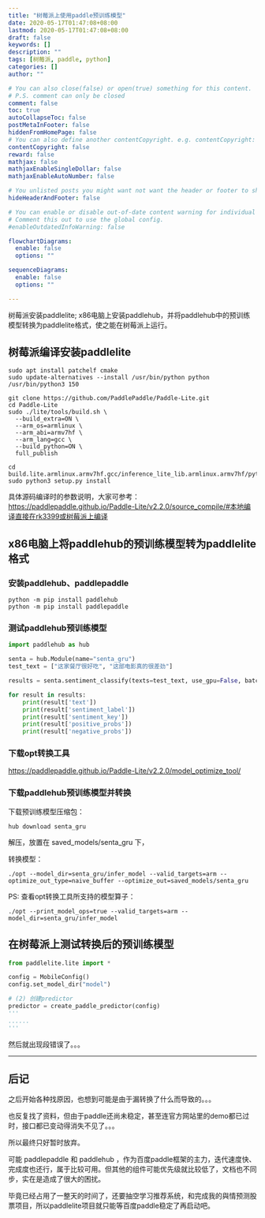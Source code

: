```yaml
---
title: "树莓派上使用paddle预训练模型"
date: 2020-05-17T01:47:08+08:00
lastmod: 2020-05-17T01:47:08+08:00
draft: false
keywords: []
description: ""
tags: [树莓派, paddle, python]
categories: []
author: ""

# You can also close(false) or open(true) something for this content.
# P.S. comment can only be closed
comment: false
toc: true
autoCollapseToc: false
postMetaInFooter: false
hiddenFromHomePage: false
# You can also define another contentCopyright. e.g. contentCopyright: "This is another copyright."
contentCopyright: false
reward: false
mathjax: false
mathjaxEnableSingleDollar: false
mathjaxEnableAutoNumber: false

# You unlisted posts you might want not want the header or footer to show
hideHeaderAndFooter: false

# You can enable or disable out-of-date content warning for individual post.
# Comment this out to use the global config.
#enableOutdatedInfoWarning: false

flowchartDiagrams:
  enable: false
  options: ""

sequenceDiagrams: 
  enable: false
  options: ""

---
```


树莓派安装paddlelite;
x86电脑上安装paddlehub，并将paddlehub中的预训练模型转换为paddlelite格式，使之能在树莓派上运行。

## **树莓派编译安装paddlelite**

```shell
sudo apt install patchelf cmake
sudo update-alternatives --install /usr/bin/python python /usr/bin/python3 150

git clone https://github.com/PaddlePaddle/Paddle-Lite.git
cd Paddle-Lite
sudo ./lite/tools/build.sh \
  --build_extra=ON \
  --arm_os=armlinux \
  --arm_abi=armv7hf \
  --arm_lang=gcc \
  --build_python=ON \
  full_publish

cd build.lite.armlinux.armv7hf.gcc/inference_lite_lib.armlinux.armv7hf/python/install
sudo python3 setup.py install
```

具体源码编译时的参数说明，大家可参考：<https://paddlepaddle.github.io/Paddle-Lite/v2.2.0/source_compile/#本地编译直接在rk3399或树莓派上编译>

## **x86电脑上将paddlehub的预训练模型转为paddlelite格式**

### 安装paddlehub、paddlepaddle

```shell
python -m pip install paddlehub
python -m pip install paddlepaddle
```

### 测试paddlehub预训练模型

```python
import paddlehub as hub

senta = hub.Module(name="senta_gru")
test_text = ["这家餐厅很好吃", "这部电影真的很差劲"]

results = senta.sentiment_classify(texts=test_text, use_gpu=False, batch_size=1)

for result in results:
    print(result['text'])
    print(result['sentiment_label'])
    print(result['sentiment_key'])
    print(result['positive_probs'])
    print(result['negative_probs'])
```

### 下载opt转换工具

<https://paddlepaddle.github.io/Paddle-Lite/v2.2.0/model_optimize_tool/>

### 下载paddlehub预训练模型并转换

下载预训练模型压缩包：

```shell
hub download senta_gru
```

解压，放置在 saved_models/senta_gru 下，

转换模型：

```shell
./opt --model_dir=senta_gru/infer_model --valid_targets=arm --optimize_out_type=naive_buffer --optimize_out=saved_models/senta_gru
```

PS: 查看opt转换工具所支持的模型算子：

```shell
./opt --print_model_ops=true --valid_targets=arm --model_dir=senta_gru/infer_model
```

## **在树莓派上测试转换后的预训练模型**

```python
from paddlelite.lite import *

config = MobileConfig()
config.set_model_dir("model")

# (2) 创建predictor
predictor = create_paddle_predictor(config)
'''
......
'''
```

然后就出现段错误了。。。

-------------------------------------------

## **后记**

之后开始各种找原因，也想到可能是由于漏转换了什么而导致的。。。

也反复找了资料，但由于paddle还尚未稳定，甚至连官方网站里的demo都已过时，接口都已变动得消失不见了。。。

所以最终只好暂时放弃。

可能 paddlepaddle 和 paddlehub ，作为百度paddle框架的主力，迭代速度快、完成度也还行，属于比较可用。但其他的组件可能优先级就比较低了，文档也不同步，实在是造成了很大的困扰。

毕竟已经占用了一整天的时间了，还要抽空学习推荐系统，和完成我的與情预测股票项目，所以paddlelite项目就只能等百度paddle稳定了再启动吧。
